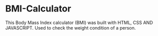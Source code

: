 # BMI-Calculator
This Body Mass Index calculator (BMI) was built with HTML, CSS AND JAVASCRIPT.
Used to check the weight condition of a person.
